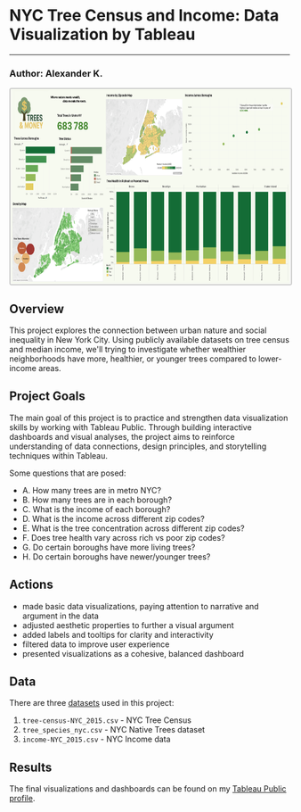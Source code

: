# NYC Tree Census and Income: Data Visualization by Tableau
***

### Author: Alexander K.

<a href="https://public.tableau.com/views/TreeandMoney/TreesMoneyDashboard?:language=en-US&publish=yes&:sid=&:display_count=n&:origin=viz_share_link" target="_blank">
<img src="tree_money_dashboard.png" 
     alt="Tree_Money_Dashboard" 
     width="700" 
     height="350" 
     style="display:block; margin:auto; border:2px solid #ccc; border-radius:4px;">
</a>

## Overview
This project explores the connection between urban nature and social inequality in New York City. Using publicly available datasets on tree census and median income, we'll trying to investigate whether wealthier neighborhoods have more, healthier, or younger trees compared to lower-income areas.

## Project Goals
The main goal of this project is to practice and strengthen data visualization skills by working with Tableau Public. Through building interactive dashboards and visual analyses, the project aims to reinforce understanding of data connections, design principles, and storytelling techniques within Tableau.

Some questions that are posed:

- A. How many trees are in metro NYC?
- B. How many trees are in each borough?
- C. What is the income of each borough?
- D. What is the income across different zip codes?
- E. What is the tree concentration across different zip codes?
- F. Does tree health vary across rich vs poor zip codes?
- G. Do certain boroughs have more living trees?
- H. Do certain boroughs have newer/younger trees?

## Actions

- made basic data visualizations, paying attention to narrative and argument in the data
- adjusted aesthetic properties to further a visual argument
- added labels and tooltips for clarity and interactivity
- filtered data to improve user experience
- presented visualizations as a cohesive, balanced dashboard

## Data

There are three [datasets](https://www.dropbox.com/scl/fi/f5yiwzkqeup24b36lcpxn/tree_money_datasets.zip?rlkey=kl2wgcfr3vgbjopqhwq247okh&dl=0) used in this project:

1. `tree-census-NYC_2015.csv` - NYC Tree Census
2. `tree_species_nyc.csv` - NYC Native Trees dataset
3. `income-NYC_2015.csv` - NYC Income data

## Results

The final visualizations and dashboards can be found on my [Tableau Public profile](https://public.tableau.com/views/TreeandMoney/TreesMoneyDashboard?:language=en-US&publish=yes&:sid=&:display_count=n&:origin=viz_share_link).